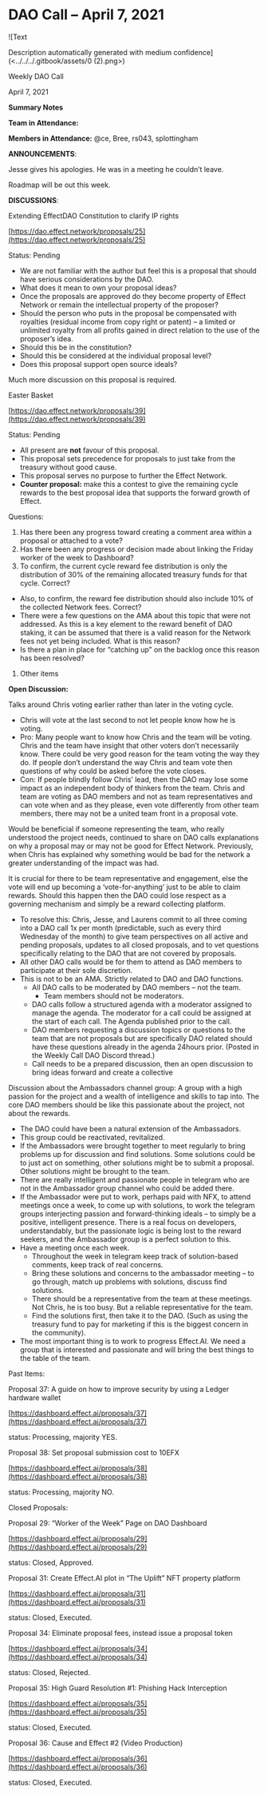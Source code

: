 # DAO Call – April 7, 2021

![Text

Description automatically generated with medium confidence](<../../../.gitbook/assets/0 (2).png>)

Weekly DAO Call

April 7, 2021

&#x20;**Summary Notes**

**Team in Attendance:**

**Members in Attendance:** @ce, Bree, rs043, splottingham

**ANNOUNCEMENTS**:

Jesse gives his apologies. He was in a meeting he couldn’t leave.

Roadmap will be out this week.

**DISCUSSIONS**:

Extending EffectDAO Constitution to clarify IP rights

[https://dao.effect.network/proposals/25](https://dao.effect.network/proposals/25)

Status: Pending

* We are not familiar with the author but feel this is a proposal that should have serious considerations by the DAO.
* What does it mean to own your proposal ideas?
* Once the proposals are approved do they become property of Effect Network or remain the intellectual property of the proposer?
* Should the person who puts in the proposal be compensated with royalties (residual income from copy right or patent) – a limited or unlimited royalty from all profits gained in direct relation to the use of the proposer’s idea.
* Should this be in the constitution?
* Should this be considered at the individual proposal level?
* Does this proposal support open source ideals?

Much more discussion on this proposal is required.

Easter Basket

[https://dao.effect.network/proposals/39](https://dao.effect.network/proposals/39)

Status: Pending

* All present are **not** favour of this proposal.
* This proposal sets precedence for proposals to just take from the treasury without good cause.
* This proposal serves no purpose to further the Effect Network.
* **Counter proposal:** make this a contest to give the remaining cycle rewards to the best proposal idea that supports the forward growth of Effect.

Questions:

1. Has there been any progress toward creating a comment area within a proposal or attached to a vote?
2. Has there been any progress or decision made about linking the Friday worker of the week to Dashboard?
3. To confirm, the current cycle reward fee distribution is only the distribution of 30% of the remaining allocated treasury funds for that cycle. Correct?

* Also, to confirm, the reward fee distribution should also include 10% of the collected Network fees. Correct?
* There were a few questions on the AMA about this topic that were not addressed. As this is a key element to the reward benefit of DAO staking, it can be assumed that there is a valid reason for the Network fees not yet being included. What is this reason?
* Is there a plan in place for “catching up” on the backlog once this reason has been resolved?

1. Other items

**Open Discussion:**

Talks around Chris voting earlier rather than later in the voting cycle.

* Chris will vote at the last second to not let people know how he is voting.
* Pro: Many people want to know how Chris and the team will be voting. Chris and the team have insight that other voters don’t necessarily know. There could be very good reason for the team voting the way they do. If people don’t understand the way Chris and team vote then questions of why could be asked before the vote closes.
* Con: If people blindly follow Chris’ lead, then the DAO may lose some impact as an independent body of thinkers from the team. Chris and team are voting as DAO members and not as team representatives and can vote when and as they please, even vote differently from other team members, there may not be a united team front in a proposal vote.

Would be beneficial if someone representing the team, who really understood the project needs, continued to share on DAO calls explanations on why a proposal may or may not be good for Effect Network. Previously, when Chris has explained why something would be bad for the network a greater understanding of the impact was had.

It is crucial for there to be team representative and engagement, else the vote will end up becoming a ‘vote-for-anything’ just to be able to claim rewards. Should this happen then the DAO could lose respect as a governing mechanism and simply be a reward collecting platform.

* To resolve this: Chris, Jesse, and Laurens commit to all three coming into a DAO call 1x per month (predictable, such as every third Wednesday of the month) to give team perspectives on all active and pending proposals, updates to all closed proposals, and to vet questions specifically relating to the DAO that are not covered by proposals.
* All other DAO calls would be for them to attend as DAO members to participate at their sole discretion.
* This is not to be an AMA. Strictly related to DAO and DAO functions.
  * All DAO calls to be moderated by DAO members – not the team.
    * Team members should not be moderators.
  * DAO calls follow a structured agenda with a moderator assigned to manage the agenda. The moderator for a call could be assigned at the start of each call. The Agenda published prior to the call.
  * DAO members requesting a discussion topics or questions to the team that are not proposals but are specifically DAO related should have these questions already in the agenda 24hours prior. (Posted in the Weekly Call DAO Discord thread.)
  * Call needs to be a prepared discussion, then an open discussion to bring ideas forward and create a collective

Discussion about the Ambassadors channel group: A group with a high passion for the project and a wealth of intelligence and skills to tap into. The core DAO members should be like this passionate about the project, not about the rewards.

* The DAO could have been a natural extension of the Ambassadors.
* This group could be reactivated, revitalized.
* If the Ambassadors were brought together to meet regularly to bring problems up for discussion and find solutions. Some solutions could be to just act on something, other solutions might be to submit a proposal. Other solutions might be brought to the team.
* There are really intelligent and passionate people in telegram who are not in the Ambassador group channel who could be added there.
* If the Ambassador were put to work, perhaps paid with NFX, to attend meetings once a week, to come up with solutions, to work the telegram groups interjecting passion and forward-thinking ideals – to simply be a positive, intelligent presence. There is a real focus on developers, understandably, but the passionate logic is being lost to the reward seekers, and the Ambassador group is a perfect solution to this.
* Have a meeting once each week.
  * Throughout the week in telegram keep track of solution-based comments, keep track of real concerns.
  * Bring these solutions and concerns to the ambassador meeting – to go through, match up problems with solutions, discuss find solutions.
  * There should be a representative from the team at these meetings. Not Chris, he is too busy. But a reliable representative for the team.
  * Find the solutions first, then take it to the DAO. (Such as using the treasury fund to pay for marketing if this is the biggest concern in the community).
* The most important thing is to work to progress Effect.AI. We need a group that is interested and passionate and will bring the best things to the table of the team.

Past Items:

Proposal 37: A guide on how to improve security by using a Ledger hardware wallet

[https://dashboard.effect.ai/proposals/37](https://dashboard.effect.ai/proposals/37)

status: Processing, majority YES.

Proposal 38: Set proposal submission cost to 10EFX

[https://dashboard.effect.ai/proposals/38](https://dashboard.effect.ai/proposals/38)

status: Processing, majority NO.

Closed Proposals:

Proposal 29: “Worker of the Week” Page on DAO Dashboard

[https://dashboard.effect.ai/proposals/29](https://dashboard.effect.ai/proposals/29)

status: Closed, Approved.

Proposal 31: Create Effect.AI plot in “The Uplift” NFT property platform

[https://dashboard.effect.ai/proposals/31](https://dashboard.effect.ai/proposals/31)

status: Closed, Executed.

Proposal 34: Eliminate proposal fees, instead issue a proposal token

[https://dashboard.effect.ai/proposals/34](https://dashboard.effect.ai/proposals/34)

status: Closed, Rejected.

Proposal 35: High Guard Resolution #1: Phishing Hack Interception

[https://dashboard.effect.ai/proposals/35](https://dashboard.effect.ai/proposals/35)

status: Closed, Executed.

Proposal 36: Cause and Effect #2 (Video Production)

[https://dashboard.effect.ai/proposals/36](https://dashboard.effect.ai/proposals/36)

status: Closed, Executed.
